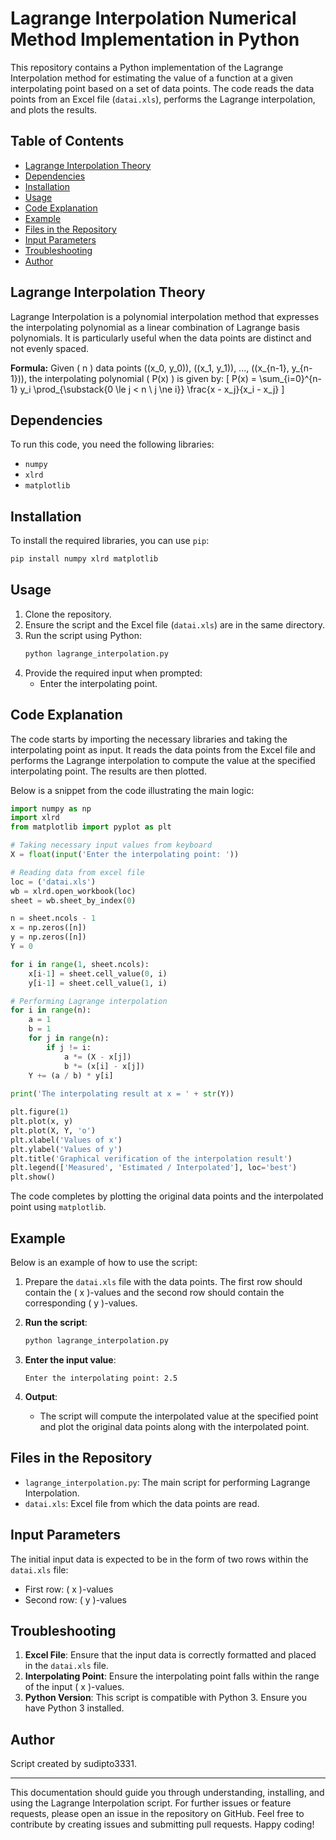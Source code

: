 # Lagrange Interpolation Numerical Method Implementation in Python

This repository contains a Python implementation of the Lagrange Interpolation method for estimating the value of a function at a given interpolating point based on a set of data points. The code reads the data points from an Excel file (`datai.xls`), performs the Lagrange interpolation, and plots the results.

## Table of Contents
- [Lagrange Interpolation Theory](#lagrange-interpolation-theory)
- [Dependencies](#dependencies)
- [Installation](#installation)
- [Usage](#usage)
- [Code Explanation](#code-explanation)
- [Example](#example)
- [Files in the Repository](#files-in-the-repository)
- [Input Parameters](#input-parameters)
- [Troubleshooting](#troubleshooting)
- [Author](#author)

## Lagrange Interpolation Theory
Lagrange Interpolation is a polynomial interpolation method that expresses the interpolating polynomial as a linear combination of Lagrange basis polynomials. It is particularly useful when the data points are distinct and not evenly spaced.

**Formula:**
Given \( n \) data points \((x_0, y_0)\), \((x_1, y_1)\), ..., \((x_{n-1}, y_{n-1})\), the interpolating polynomial \( P(x) \) is given by:
   \[
   P(x) = \sum_{i=0}^{n-1} y_i \prod_{\substack{0 \le j < n \\ j \ne i}} \frac{x - x_j}{x_i - x_j}
   \]

## Dependencies
To run this code, you need the following libraries:
- `numpy`
- `xlrd`
- `matplotlib`

## Installation
To install the required libraries, you can use `pip`:
```sh
pip install numpy xlrd matplotlib
```

## Usage
1. Clone the repository.
2. Ensure the script and the Excel file (`datai.xls`) are in the same directory.
3. Run the script using Python:
    ```sh
    python lagrange_interpolation.py
    ```
4. Provide the required input when prompted:
    - Enter the interpolating point.

## Code Explanation
The code starts by importing the necessary libraries and taking the interpolating point as input. It reads the data points from the Excel file and performs the Lagrange interpolation to compute the value at the specified interpolating point. The results are then plotted.

Below is a snippet from the code illustrating the main logic:

```python
import numpy as np
import xlrd
from matplotlib import pyplot as plt

# Taking necessary input values from keyboard
X = float(input('Enter the interpolating point: '))

# Reading data from excel file
loc = ('datai.xls')
wb = xlrd.open_workbook(loc)
sheet = wb.sheet_by_index(0)

n = sheet.ncols - 1
x = np.zeros([n])
y = np.zeros([n])
Y = 0

for i in range(1, sheet.ncols):
    x[i-1] = sheet.cell_value(0, i)
    y[i-1] = sheet.cell_value(1, i)

# Performing Lagrange interpolation    
for i in range(n):
    a = 1
    b = 1
    for j in range(n):
        if j != i:
            a *= (X - x[j])
            b *= (x[i] - x[j])
    Y += (a / b) * y[i]
    
print('The interpolating result at x = ' + str(Y))

plt.figure(1)
plt.plot(x, y) 
plt.plot(X, Y, 'o')
plt.xlabel('Values of x')
plt.ylabel('Values of y')
plt.title('Graphical verification of the interpolation result')
plt.legend(['Measured', 'Estimated / Interpolated'], loc='best')
plt.show()
```

The code completes by plotting the original data points and the interpolated point using `matplotlib`.

## Example
Below is an example of how to use the script:

1. Prepare the `datai.xls` file with the data points. The first row should contain the \( x \)-values and the second row should contain the corresponding \( y \)-values.
2. **Run the script**:
    ```sh
    python lagrange_interpolation.py
    ```

3. **Enter the input value**:
    ```
    Enter the interpolating point: 2.5
    ```

4. **Output**:
    - The script will compute the interpolated value at the specified point and plot the original data points along with the interpolated point.

## Files in the Repository
- `lagrange_interpolation.py`: The main script for performing Lagrange Interpolation.
- `datai.xls`: Excel file from which the data points are read.

## Input Parameters
The initial input data is expected to be in the form of two rows within the `datai.xls` file:
- First row: \( x \)-values
- Second row: \( y \)-values

## Troubleshooting
1. **Excel File**: Ensure that the input data is correctly formatted and placed in the `datai.xls` file.
2. **Interpolating Point**: Ensure the interpolating point falls within the range of the input \( x \)-values.
3. **Python Version**: This script is compatible with Python 3. Ensure you have Python 3 installed.

## Author
Script created by sudipto3331.

---

This documentation should guide you through understanding, installing, and using the Lagrange Interpolation script. For further issues or feature requests, please open an issue in the repository on GitHub. Feel free to contribute by creating issues and submitting pull requests. Happy coding!

